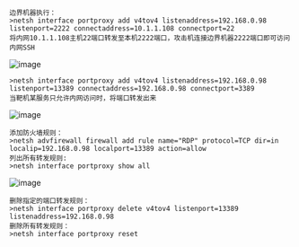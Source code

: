 	边界机器执行：
	>netsh interface portproxy add v4tov4 listenaddress=192.168.0.98 listenport=2222 connectaddress=10.1.1.108 connectport=22
	将内网10.1.1.108主机22端口转发至本机2222端口，攻击机连接边界机器2222端口即可访问内网SSH
![image](/assets/Pentest_Note/master/img/176.png)

	>netsh interface portproxy add v4tov4 listenaddress=192.168.0.98 listenport=13389 connectaddress=192.168.0.98 connectport=3389
	当靶机某服务只允许内网访问时，将端口转发出来
![image](/assets/Pentest_Note/master/img/177.png)

	添加防火墙规则：
	>netsh advfirewall firewall add rule name="RDP" protocol=TCP dir=in localip=192.168.0.98 localport=13389 action=allow
	列出所有转发规则:
	>netsh interface portproxy show all
![image](/assets/Pentest_Note/master/img/178.png)

	删除指定的端口转发规则：
	>netsh interface portproxy delete v4tov4 listenport=13389 listenaddress=192.168.0.98
	删除所有转发规则：
	>netsh interface portproxy reset
